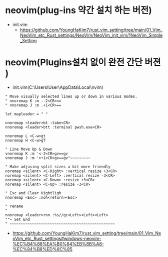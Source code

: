 # neovim(plug-ins 약간 설치 하는 버전)

- init.vim
  - https://github.com/YoungHaKim7/rust_vim_setting/tree/main/01_Vim_NeoVim_etc_Rust_settings/NeoVim/NeoVim_init_vim/1NeoVim_Simple_Setting

# neovim(Plugins설치 없이 완전 간단 버젼 )

- init.vim(C:\Users\User\AppData\Local\nvim)

```vim
" Move visually selected lines up or down in various modes.
" nnoremap K :m .-2<CR>==
" nnoremap J :m .+1<CR>==

let mapleader = " "
 
nnoremap <leader>bt :tabe<CR>
nnoremap <leader>btt :terminal pwsh.exe<CR>

nnoremap L <C-w>gt
nnoremap H <C-w>gT

" Line Move Up & Down
vnoremap K :m '<-2<CR>gv==gv
vnoremap J :m '>+1<CR>gv==gv"~~~~~~~~~

" Make adjusing split sizes a bit more friendly
noremap <silent> <C-Right> :vertical resize +3<CR>
noremap <silent> <C-Left> :vertical resize -3<CR>
noremap <silent> <C-Down> :resize +3<CR>
noremap <silent> <C-Up> :resize -3<CR>

" Esc and Clear Hightligh
nnoremap <Esc> :noh<return><Esc>

" rename
"
nnoremap <leader>rnn :%s//gc<Left><Left><Left>
""~ Set End
" ~~~~~~~~~~~~~~~~~~~~~~~~~~~~~~~~~~~~~~~~~~~~~~~
```

- https://github.com/YoungHaKim7/rust_vim_setting/tree/main/01_Vim_NeoVim_etc_Rust_settings#windows-neovim-%EC%B4%88%EA%B0%84%EB%8B%A8-%EC%84%B8%ED%8C%85
